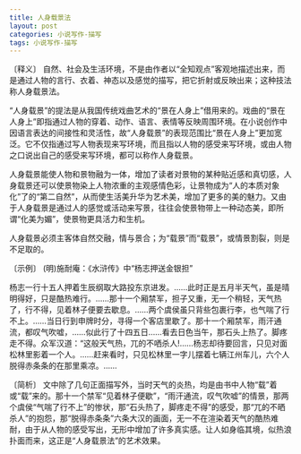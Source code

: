 ```yaml
---
title: 人身载景法
layout: post
categories: 小说写作-描写
tags: 小说写作-描写
---
```


〔释义〕 自然、社会及生活环境，不是由作者以“全知观点”客观地描述出来，而是通过人物的言行、衣着、神态以及感觉的描写，把它折射或反映出来；这种技法称人身载景法。

“人身载景”的提法是从我国传统戏曲艺术的“景在人身上”借用来的。戏曲的“景在人身上”即指通过人物的穿着、动作、语言、表情等反映周围环境。在小说创作中因语言表达的间接性和灵活性，故“人身载景”的表现范围比“景在人身上”更加宽泛。它不仅指通过写人物表现来写环境，而且指以人物的感受来写环境，或由人物之口说出自己的感受来写环境，都可以称作人身载景。

人身载景能使人物和景物融为一体，增加了读者对景物的某种贴近感和真切感，人身载景还可以使景物染上人物浓重的主观感情色彩，让景物成为“人的本质对象化”了的“第二自然”，从而使生活美升华为艺术美，增加了更多的美的魅力。又由于人身载景是通过人的感觉或活动来写景，往往会使景物带上一种动态美，即所谓“化美为媚”，使景物更具活力和生机。

人身载景必须主客体自然交融，情与景合；为“载景”而“载景”，或情景割裂，则是不足取的。

〔示例〕 (明)施耐庵：《水浒传》中“杨志押送金银担”

杨志一行十五人押着生辰纲取大路投东京进发。……此时正是五月半天气，虽是晴明得好，只是酷热难行。……那十一个厢禁军，担子又重，无一个稍轻，天气热了，行不得，见着林子便要去歇息。……两个虞侯虽只背些包裹行李，也气喘了行不上。……当日行到申牌时分，寻得一个客店里歇了。那十一个厢禁军，雨汗通流，都叹气吹嘘，……似此行了十四五日……看去日色当午，那石头上热了。脚疼走不得。众军汉道：“这般天气热，兀的不哂杀人!……杨志却待要回言，只见对面松林里影着一个人。……赶来看时，只见松林里一字儿摆着七辆江州车儿，六个人脱得赤条条的在那里乘凉。……

〔简析〕 文中除了几句正面描写外，当时天气的炎热，均是由书中人物“载”着或“载”来的。那十一个禁军“见着林子便歇”，“雨汗通流，叹气吹嘘”的情景，那两个虞侯“气喘了行不上”的惨状，那“石头热了，脚疼走不得”的感受，那“兀的不晒杀人”的抱怨，那“脱得赤条条”六条大汉的画面，无一不在渲染着天气的酷热难耐，由于从人物的感受写出，无形中增加了许多真实感。让人如身临其境，似热浪扑面而来，这正是“人身载景法”的艺术效果。 